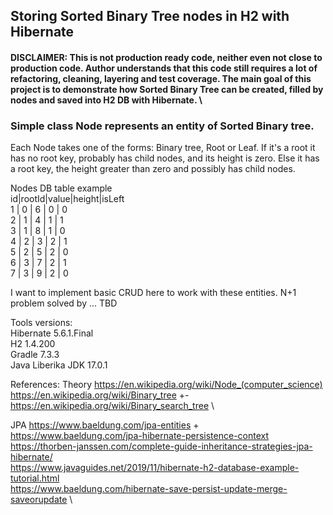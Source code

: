 ## Storing Sorted Binary Tree nodes in H2 with Hibernate 
#### DISCLAIMER: This is not production ready code, neither even not close to production code. Author understands that this code still requires a lot of refactoring, cleaning, layering and test coverage. The main goal of this project is to demonstrate  how Sorted Binary Tree can be created, filled by nodes and saved into H2 DB with Hibernate. \
### Simple class Node represents an entity of Sorted Binary tree.
Each Node takes one of the forms: Binary tree, Root or Leaf.
If it's a root it has no root key, probably has child nodes, and its height is zero. 
Else it has a root key, the height greater than zero and possibly has child nodes.

Nodes DB table example \
id|rootId|value|height|isLeft \
1 |   0  |  6  |   0  |  0 \
2 |   1  |  4  |   1  |  1 \
3 |   1  |  8  |   1  |  0 \
4 |   2  |  3  |   2  |  1 \
5 |   2  |  5  |   2  |  0 \
6 |   3  |  7  |   2  |  1 \
7 |   3  |  9  |   2  |  0 

I want to implement basic CRUD here to work with these entities.
N+1 problem solved by ... TBD

Tools versions: \
Hibernate 5.6.1.Final \
H2 1.4.200 \
Gradle 7.3.3 \
Java Liberika JDK 17.0.1


References:
Theory
https://en.wikipedia.org/wiki/Node_(computer_science) \
https://en.wikipedia.org/wiki/Binary_tree +- \
https://en.wikipedia.org/wiki/Binary_search_tree \

JPA
https://www.baeldung.com/jpa-entities + \
https://www.baeldung.com/jpa-hibernate-persistence-context \
https://thorben-janssen.com/complete-guide-inheritance-strategies-jpa-hibernate/ \
https://www.javaguides.net/2019/11/hibernate-h2-database-example-tutorial.html \
https://www.baeldung.com/hibernate-save-persist-update-merge-saveorupdate \